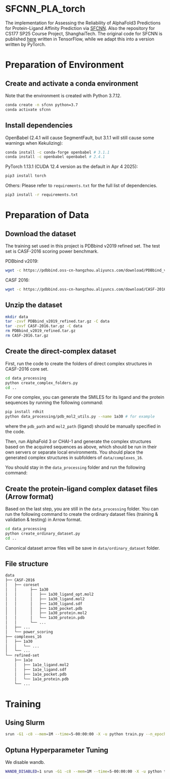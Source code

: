 # SFCNN_PLA_torch

The implementation for Assessing the Reliability of AlphaFold3 Predictions for Protein-Ligand Affinity Prediction via [SFCNN](https://bmcbioinformatics.biomedcentral.com/articles/10.1186/s12859-022-04762-3). Also the repository for CS177 SP25 Course Project, ShanghaiTech. The original code for SFCNN is published [here](https://github.com/bioinfocqupt/Sfcnn) written in TensorFlow, while we adapt this into a version written by PyTorch.

# Preparation of Environment
## Create and activate a conda environment
Note that the environment is created with Python 3.7.12.

```sh
conda create -n sfcnn python=3.7
conda activate sfcnn
```

## Install dependencies
OpenBabel (2.4.1 will cause SegmentFault, but 3.1.1 will still cause some warnings when Kekulizing):
```sh
conda install -c conda-forge openbabel # 3.1.1
conda install -c openbabel openbabel # 2.4.1
```

PyTorch 1.13.1 (CUDA 12.4 version as the default in Apr 4 2025):
```sh
pip3 install torch
```

Others: Please refer to `requirements.txt` for the full list of dependencies.
```sh
pip3 install -r requirements.txt
```

# Preparation of Data
## Download the dataset
The training set used in this project is PDBbind v2019 refined set. The test set is CASF-2016 scoring power benchmark.

PDBbind v2019:
```sh
wget -c https://pdbbind.oss-cn-hangzhou.aliyuncs.com/download/PDBbind_v2019_refined.tar.gz
```


CASF 2016:
```sh
wget -c https://pdbbind.oss-cn-hangzhou.aliyuncs.com/download/CASF-2016.tar.gz
```

## Unzip the dataset
```sh
mkdir data
tar -zxvf PDBbind_v2019_refined.tar.gz -C data
tar -zxvf CASF-2016.tar.gz -C data
rm PDBbind_v2019_refined.tar.gz
rm CASF-2016.tar.gz
```

## Create the direct-complex dataset
First, run the code to create the folders of direct complex structures in CASF-2016 core set.
```sh
cd data_processing
python create_complex_folders.py
cd ..
```
For one complex, you can generate the SMILES for its ligand and the protein sequences by running the following command:
```sh
pip install rdkit
python data_processing/pdb_mol2_utils.py --name 1a30 # for example
```
where the `pdb_path` and `mol2_path` (ligand) should be manually specified in the code.

Then, run AlphaFold 3 or CHAI-1 and generate the complex structures based on the acquired sequences as above, which should be run in their own servers or separate local environments. You should place the generated complex structures in 
subfolders of `data/complexes_16`.

You should stay in the `data_processing` folder and run the following command:


## Create the protein-ligand complex dataset files (Arrow format)
Based on the last step, you are still in the `data_processing` folder. You can run the following command to create the ordinary dataset files (training & validation & testing) in Arrow format.
```sh
cd data_processing
python create_ordinary_dataset.py
cd ..
```

Canonical dataset arrow files will be save in `data/ordinary_dataset` folder.

## File structure
```sh
data
├── CASF-2016
│   ├── coreset
│   │      ├── 1a30
│   │      │   ├── 1a30_ligand_opt.mol2
│   │      │   ├── 1a30_ligand.mol2
│   │      │   ├── 1a30_ligand.sdf
│   │      │   ├── 1a30_pocket.pdb
│   │      │   ├── 1a30_protein.mol2
│   │      │   └── 1a30_protein.pdb
│   │      └── ...
│   ├── ...
│   └── power_scoring
├── complexes_16
│   ├── 1a30
│   │   └── ...
│   └── ...
└── refined-set
    ├── 1a1e
    │   ├── 1a1e_ligand.mol2
    │   ├── 1a1e_ligand.sdf
    │   ├── 1a1e_pocket.pdb
    │   └── 1a1e_protein.pdb
    └── ...
```

# Training
## Using Slurm
```sh
srun -G1 -c8 --mem=1M --time=5-00:00:00 -X -u python train.py --n_epochs 200 --batch_size 32 --num_workers 8
```

## Optuna Hyperparameter Tuning
We disable wandb.
```sh
WANDB_DISABLED=1 srun -G1 -c8 --mem=1M --time=5-00:00:00 -X -u python train_optuna.py --n_trials 50 --total_cpus 8 --n_jobs 2
```
